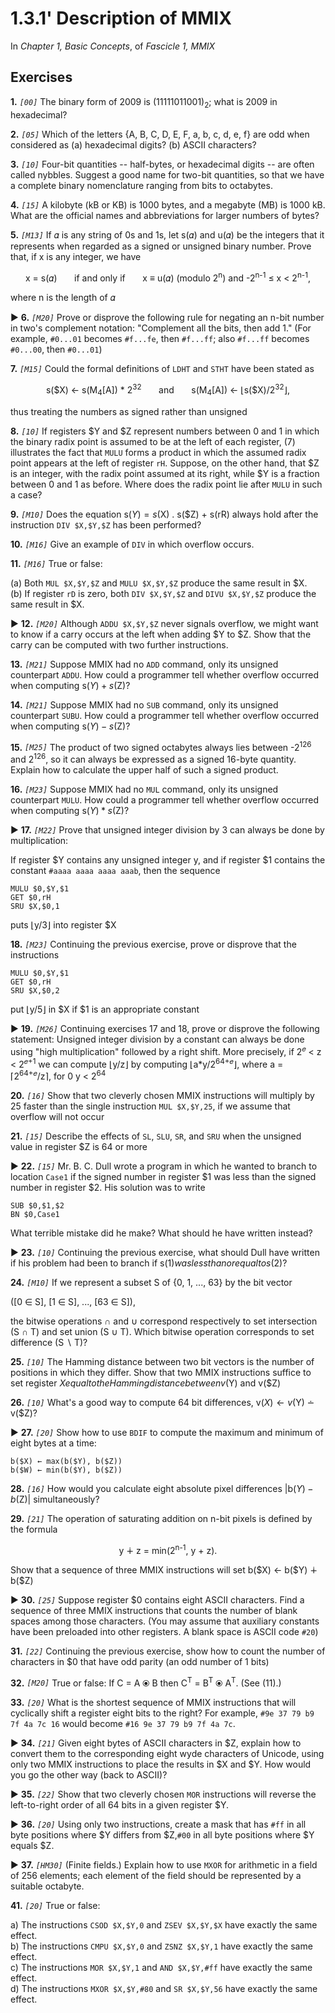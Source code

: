 # 1.3.1' Description of MMIX

In *Chapter 1, Basic Concepts*, of *Fascicle 1, MMIX*

## Exercises

**1\.** *`[00]`* The binary form of 2009 is (11111011001)<sub>2</sub>; what is 2009 in hexadecimal?

**2\.** *`[05]`* Which of the letters {A, B, C, D, E, F, a, b, c, d, e, f} are odd when considered as (a) hexadecimal digits? (b) ASCII characters?

**3\.** *`[10]`* Four-bit quantities -- half-bytes, or hexadecimal digits -- are often called nybbles. Suggest a good name for two-bit quantities, so that we have a complete binary nomenclature ranging from bits to octabytes.

**4\.** *`[15]`* A kilobyte (kB or KB) is 1000 bytes, and a megabyte (MB) is 1000 kB. What are the official names and abbreviations for larger numbers of bytes?

**5\.** *`[M13]`* If 𝛼 is any string of 0s and 1s, let s(𝛼) and u(𝛼) be the integers that it represents when regarded as a signed or unsigned binary number. Prove that, if x is any integer, we have
<p align=center>
  x = s(𝛼) &nbsp; &nbsp; &nbsp; if and only if &nbsp; &nbsp; &nbsp; x ≡ u(𝛼) (modulo 2<sup>n</sup>) and -2<sup>n-1</sup> ≤ x < 2<sup>n-1</sup>,
</p>
where n is the length of 𝛼

▶ **6\.** *`[M20]`* Prove or disprove the following rule for negating an n-bit number in two's complement notation: "Complement all the bits, then add 1." (For example, `#0...01` becomes `#f...fe`, then `#f...ff`; also `#f...ff` becomes `#0...00`, then `#0...01`)

**7\.** *`[M15]`* Could the formal definitions of `LDHT` and `STHT` have been stated as
<p align=center>
  s($X) ← s(M<sub>4</sub>[A]) * 2<sup>32</sup> &nbsp; &nbsp; &nbsp; and &nbsp; &nbsp; &nbsp; s(M<sub>4</sub>[A]) ← ⌊s($X)/2<sup>32</sup>⌋,
</p>
thus treating the numbers as signed rather than unsigned

**8\.** *`[10]`* If registers $Y and $Z represent numbers between 0 and 1 in which the binary radix point is assumed to be at the left of each register, (7) illustrates the fact that `MULU` forms a product in which the assumed radix point appears at the left of register `rH`. Suppose, on the other hand, that $Z is an integer, with the radix point assumed at its right, while $Y is a fraction between 0 and 1 as before. Where does the radix point lie after `MULU` in such a case?

**9\.** *`[M10]`* Does the equation s($Y) = s($X) . s($Z) + s(rR) always hold after the instruction `DIV $X,$Y,$Z` has been performed?

**10\.** *`[M16]`* Give an example of `DIV` in which overflow occurs.

**11\.** *`[M16]`* True or false:

(a) Both `MUL $X,$Y,$Z` and `MULU $X,$Y,$Z` produce the same result in $X.\
(b) If register `rD` is zero, both `DIV $X,$Y,$Z` and `DIVU $X,$Y,$Z` produce the same result in $X.

▶ **12\.** *`[M20]`* Although `ADDU $X,$Y,$Z` never signals overflow, we might want to know if a carry occurs at the left when adding $Y to $Z. Show that the carry can be computed with two further instructions.

**13\.** *`[M21]`* Suppose MMIX had no `ADD` command, only its unsigned counterpart `ADDU`. How could a programmer tell whether overflow occurred when computing s($Y)+s($Z)?

**14\.** *`[M21]`* Suppose MMIX had no `SUB` command, only its unsigned counterpart `SUBU`. How could a programmer tell whether overflow occurred when computing s($Y)-s($Z)?

**15\.** *`[M25]`* The product of two signed octabytes always lies between -2<sup>126</sup> and 2<sup>126</sup>, so it can always be expressed as a signed 16-byte quantity. Explain how to calculate the upper half of such a signed product.

**16\.** *`[M23]`* Suppose MMIX had no `MUL` command, only its unsigned counterpart `MULU`. How could a programmer tell whether overflow occurred when computing s($Y) * s($Z)?

▶ **17\.** *`[M22]`* Prove that unsigned integer division by 3 can always be done by multiplication:

If register $Y contains any unsigned integer y, and if register $1 contains the constant `#aaaa aaaa aaaa aaab`, then the sequence
```
MULU $0,$Y,$1
GET $0,rH
SRU $X,$0,1
```
puts ⌊y/3⌋ into register $X

**18\.** *`[M23]`* Continuing the previous exercise, prove or disprove that the instructions
```
MULU $0,$Y,$1
GET $0,rH
SRU $X,$0,2
```
put ⌊y/5⌋ in $X if $1 is an appropriate constant

▶ **19\.** *`[M26]`* Continuing exercises 17 and 18, prove or disprove the following statement: Unsigned integer division by a constant can always be done using "high multiplication" followed by a right shift. More precisely, if 2<sup>𝑒</sup> < z < 2<sup>𝑒+1</sup> we can compute ⌊y/z⌋ by computing ⌊a*y/2<sup>64+𝑒</sup>⌋, where a = ⌈2<sup>64+𝑒</sup>/z⌉, for 0  y < 2<sup>64</sup>

**20\.** *`[16]`* Show that two cleverly chosen MMIX instructions will multiply by 25 faster than the single instruction `MUL $X,$Y,25`, if we assume that overflow will not occur

**21\.** *`[15]`* Describe the effects of `SL`, `SLU`, `SR`, and `SRU` when the unsigned value in register $Z is 64 or more

▶ **22\.** *`[15]`* Mr. B. C. Dull wrote a program in which he wanted to branch to location `Case1` if the signed number in register $1 was less than the signed number in register $2. His solution was to write
```
SUB $0,$1,$2
BN $0,Case1
```
What terrible mistake did he make? What should he have written instead?

▶ **23\.** *`[10]`* Continuing the previous exercise, what should Dull have written if his problem had been to branch if s($1) was less than or equal to s($2)?

**24\.** *`[M10]`* If we represent a subset S of {0, 1, ..., 63} by the bit vector
<p align:center>
  ([0 ∈ S], [1 ∈ S], ..., [63 ∈ S]),
</p>
the bitwise operations ∩ and ∪ correspond respectively to set intersection (S ∩ T) and set union (S ∪ T). Which bitwise operation corresponds to set difference (S ∖ T)?

**25\.** *`[10]`* The Hamming distance between two bit vectors is the number of positions in which they differ. Show that two MMIX instructions suffice to set register $X equal to the Hamming distance between v($Y) and v($Z)

**26\.** *`[10]`* What's a good way to compute 64 bit differences, v($X) ← v($Y) ∸ v($Z)?

▶ **27\.** *`[20]`* Show how to use `BDIF` to compute the maximum and minimum of eight bytes at a time:
```
b($X) ← max(b($Y), b($Z))
b($W) ← min(b($Y), b($Z))
```

**28\.** *`[16]`* How would you calculate eight absolute pixel differences |b($Y) - b($Z)| simultaneously?

**29\.** *`[21]`* The operation of saturating addition on n-bit pixels is defined by the formula
<p align=center>
  y ∔ z = min(2<sup>n-1</sup>, y + z).
</p>
Show that a sequence of three MMIX instructions will set b($X) ← b($Y) ∔ b($Z)

▶ **30\.** *`[25]`* Suppose register $0 contains eight ASCII characters. Find a sequence of three MMIX instructions that counts the number of blank spaces among those characters. (You may assume that auxiliary constants have been preloaded into other registers. A blank space is ASCII code `#20`)

**31\.** *`[22]`* Continuing the previous exercise, show how to count the number of characters in $0 that have odd parity (an odd number of 1 bits)

**32\.** *`[M20]`* True or false: If C = A ⦿ B then C<sup>T</sup> = B<sup>T</sup> ⦿ A<sup>T</sup>. (See (11).)

**33\.** *`[20]`* What is the shortest sequence of MMIX instructions that will cyclically shift a register eight bits to the right? For example, `#9e 37 79 b9 7f 4a 7c 16` would become `#16 9e 37 79 b9 7f 4a 7c`.

▶ **34\.** *`[21]`* Given eight bytes of ASCII characters in $Z, explain how to convert them to the corresponding eight wyde characters of Unicode, using only two MMIX instructions to place the results in $X and $Y. How would you go the other way (back to ASCII)?

▶ **35\.** *`[22]`* Show that two cleverly chosen `MOR` instructions will reverse the left-to-right order of all 64 bits in a given register $Y.

▶ **36\.** *`[20]`* Using only two instructions, create a mask that has `#ff` in all byte positions where $Y differs from $Z,`#00` in all byte positions where $Y equals $Z.

▶ **37\.** *`[HM30]`* (Finite fields.) Explain how to use `MXOR` for arithmetic in a field of 256 elements; each element of the field should be represented by a suitable octabyte.

**41\.** *`[20]`* True or false:

a) The instructions `CSOD $X,$Y,0` and `ZSEV $X,$Y,$X` have exactly the same effect.\
b) The instructions `CMPU $X,$Y,0` and `ZSNZ $X,$Y,1` have exactly the same effect.\
c) The instructions `MOR $X,$Y,1` and `AND $X,$Y,#ff` have exactly the same effect.\
d) The instructions `MXOR $X,$Y,#80` and `SR $X,$Y,56` have exactly the same effect.

